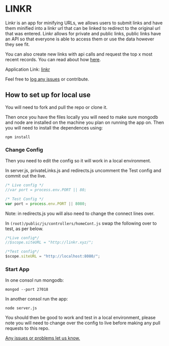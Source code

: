 # LINKR 

Linkr is an app for minifying URLs, we allows users to submit links and have them minified into a linkr url that can be linked to redirect to the original url that was entered. Linkr allows for private and public links, public links have an API so that everyone is able to access them or use the data however they see fit. 

You can also create new links with api calls and request the top x most recent records. You can read about how [here](http://linkr.xyz/useapi).

Application Link: [linkr](http://linkr.xyz/)

Feel free to [log any issues](https://github.com/CEREBR4L/linkr/issues) or contribute.

## How to set up for local use

You will need to fork and pull the repo or clone it.

Then once you have the files locally you will need to make sure mongodb and node are installed on the machine you plan on running the app on. Then you will need to install the dependences using:

`npm install`

### Change Config

Then you need to edit the config so it will work in a local environment.

In server.js, privateLinks.js and redirects.js uncomment the Test config and commit out the live. 
```js
/* Live config */
//var port = process.env.PORT || 80;

/* Test Config */
var port = process.env.PORT || 8080;
```
Note: in redirects.js you will also need to change the connect lines over.

In `(root)/public/js/controllers/homeCont.js` swap the following over to test, as per below.
```js
/*Live config*/
//$scope.siteURL = "http://linkr.xyz/";

/*Test config*/
$scope.siteURL = "http://localhost:8080/";
```

### Start App

In one consol run mongodb: 

`mongod --port 27018`

In another consol run the app:

`node server.js`

You should then be good to work and test in a local environment, please note you will need to change over the config to live before making any pull requests to this repo.  

[Any issues or problems let us know.](https://github.com/CEREBR4L/linkr/issues)
